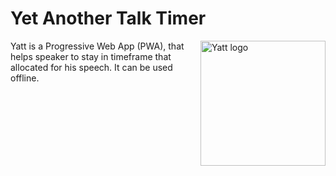 # Yet Another Talk Timer
<img src="https://cherniaev.com/yatt/yatt-logo-600x600.png" width="200" height="200" alt="Yatt logo" align="right" />
Yatt is a Progressive Web App (PWA), that helps speaker to stay in timeframe that allocated for his speech. It can be used offline.